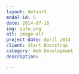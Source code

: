 ```yaml
---
layout: default
modal-id: 5
date: 2014-07-16
img: safe.png
alt: image-alt
project-date: April 2014
client: Start Bootstrap
category: Web Development
description: . 

---
```

